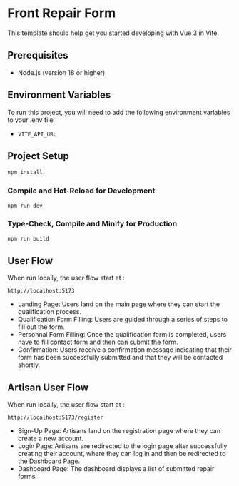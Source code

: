 # Front Repair Form
This template should help get you started developing with Vue 3 in Vite.

## Prerequisites
- Node.js (version 18 or higher)


## Environment Variables

To run this project, you will need to add the following environment variables to your .env file

- `VITE_API_URL`

## Project Setup
```sh
npm install
```
### Compile and Hot-Reload for Development
```sh
npm run dev
```
### Type-Check, Compile and Minify for Production
```sh
npm run build
```

## User Flow

When run locally, the user flow start at :
```http
http://localhost:5173
```

- Landing Page: Users land on the main page where they can start the qualification process.
- Qualification Form Filling: Users are guided through a series of steps to fill out the form.
- Personnal Form Filling: Once the qualification form is completed, users have to fill contact form and then can submit the form.
- Confirmation: Users receive a confirmation message indicating that their form has been successfully submitted and that they will be contacted shortly.

## Artisan User Flow

When run locally, the user flow start at :
```http
http://localhost:5173/register
```

- Sign-Up Page: Artisans land on the registration page where they can create a new account.
- Login Page: Artisans are redirected to the login page after successfully creating their account, where they can log in and then be redirected to the Dashboard Page.
- Dashboard Page: The dashboard displays a list of submitted repair forms.